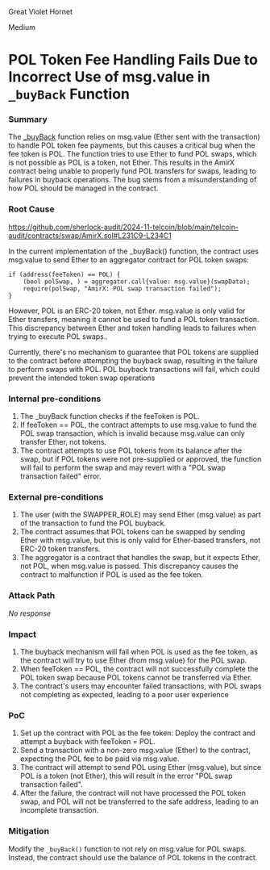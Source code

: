 Great Violet Hornet

Medium

# POL Token Fee Handling Fails Due to Incorrect Use of msg.value in `_buyBack` Function

### Summary

The [_buyBack](https://github.com/sherlock-audit/2024-11-telcoin/blob/main/telcoin-audit/contracts/swap/AmirX.sol#L224) function relies on msg.value (Ether sent with the transaction) to handle POL token fee payments, but this causes a critical bug when the fee token is POL. The function tries to use Ether to fund POL swaps, which is not possible as POL is a token, not Ether. This results in the AmirX contract being unable to properly fund POL transfers for swaps, leading to failures in buyback operations. The bug stems from a misunderstanding of how POL should be managed in the contract.

### Root Cause

https://github.com/sherlock-audit/2024-11-telcoin/blob/main/telcoin-audit/contracts/swap/AmirX.sol#L231C9-L234C1

In the current implementation of the _buyBack() function, the contract uses msg.value to send Ether to an aggregator contract for POL token swaps:

```solidity
if (address(feeToken) == POL) {
    (bool polSwap, ) = aggregator.call{value: msg.value}(swapData);
    require(polSwap, "AmirX: POL swap transaction failed");
}
```
However, POL is an ERC-20 token, not Ether. msg.value is only valid for Ether transfers, meaning it cannot be used to fund a POL token transaction. This discrepancy between Ether and token handling leads to failures when trying to execute POL swaps..

Currently, there's no mechanism to guarantee that POL tokens are supplied to the contract before attempting the buyback swap, resulting in the failure to perform swaps with POL.
 POL buyback transactions will fail, which could prevent the intended token swap operations


### Internal pre-conditions

1. The _buyBack function checks if the feeToken is POL.
2. If feeToken == POL, the contract attempts to use msg.value to fund the POL swap transaction, which is invalid because msg.value can only transfer Ether, not tokens.
3. The contract attempts to use POL tokens from its balance after the swap, but if POL tokens were not pre-supplied or approved, the function will fail to perform the swap and may revert with a "POL swap transaction failed" error.


### External pre-conditions

1. The user (with the SWAPPER_ROLE) may send Ether (msg.value) as part of the transaction to fund the POL buyback.
2. The contract assumes that POL tokens can be swapped by sending Ether with msg.value, but this is only valid for Ether-based transfers, not ERC-20 token transfers.
3. The aggregator is a contract that handles the swap, but it expects Ether, not POL, when msg.value is passed. This discrepancy causes the contract to malfunction if POL is used as the fee token.

### Attack Path

_No response_

### Impact

1. The buyback mechanism will fail when POL is used as the fee token, as the contract will try to use Ether (from msg.value) for the POL swap.
2. When feeToken == POL, the contract will not successfully complete the POL token swap because POL tokens cannot be transferred via Ether.
3. The contract's users may encounter failed transactions, with POL swaps not completing as expected, leading to a poor user experience

### PoC

1. Set up the contract with POL as the fee token: Deploy the contract and attempt a buyback with feeToken = POL.
2. Send a transaction with a non-zero msg.value (Ether) to the contract, expecting the POL fee to be paid via msg.value.
3. The contract will attempt to send POL using Ether (msg.value), but since POL is a token (not Ether), this will result in the error "POL swap transaction failed".
4. After the failure, the contract will not have processed the POL token swap, and POL will not be transferred to the safe address, leading to an incomplete transaction.

### Mitigation

Modify the `_buyBack()` function to not rely on msg.value for POL swaps. Instead, the contract should use the balance of POL tokens in the contract.